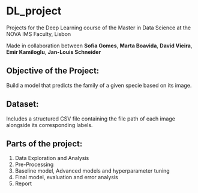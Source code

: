 # DL_project

Projects for the Deep Learning course of the Master in Data Science at the NOVA IMS Faculty, Lisbon

Made in collaboration between **Sofia Gomes**, **Marta Boavida**, **David Vieira**, **Emir Kamiloglu**, **Jan-Louis Schneider**


## Objective of the Project:
Build a model that predicts the family of a given specie based on its image. 

## Dataset:
Includes a structured CSV file containing the file path of each image alongside its corresponding labels.

## Parts of the project:
1. Data Exploration and Analysis
2. Pre-Processing
3. Baseline model, Advanced models and hyperparameter tuning
4. Final model, evaluation and error analysis
5. Report 

